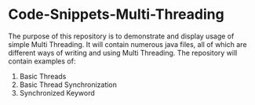 # Code-Snippets-Multi-Threading
The purpose of this repository is to demonstrate and display usage of simple Multi Threading. It will contain numerous java files, all of which are different ways of writing and using Multi Threading. 
The repository will contain examples of:

1. Basic Threads
2. Basic Thread Synchronization
3. Synchronized Keyword
